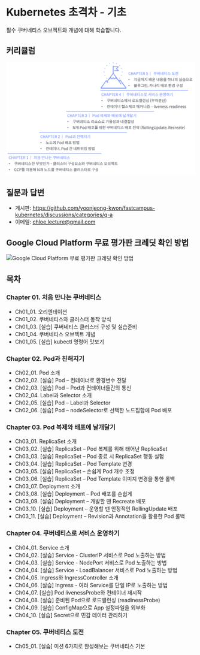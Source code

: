 # Kubernetes 초격차 - 기초

필수 쿠버네티스 오브젝트와 개념에 대해 학습합니다.

## 커리큘럼
![커리큘럼](images/curriculum.png)

## 질문과 답변
- 게시판: https://github.com/yoonjeong-kwon/fastcampus-kubernetes/discussions/categories/q-a
- 이메일: chloe.lecture@gmail.com

## Google Cloud Platform 무료 평가판 크레딧 확인 방법
![Google Cloud Platform 무료 평가판 크레딧 확인 방법](images/check-gcp-freetier.png)

## 목차
### Chapter 01. 처음 만나는 쿠버네티스
- Ch01_01. 오리엔테이션
- Ch01_02. 쿠버네티스와 클러스터 동작 방식
- Ch01_03. [실습] 쿠버네티스 클러스터 구성 및 실습준비
- Ch01_04. 쿠버네티스 오브젝트 개념
- Ch01_05. [실습] kubectl 명령어 맛보기
### Chapter 02. Pod과 친해지기
- Ch02_01. Pod 소개
- Ch02_02. [실습] Pod – 컨테이너로 환경변수 전달
- Ch02_03. [실습] Pod – Pod과 컨테이너들간의 통신
- Ch02_04. Label과 Selector 소개
- Ch02_05. [실습] Pod – Label과 Selector
- Ch02_06. [실습] Pod – nodeSelector로 선택한 노드집합에 Pod 배포
### Chapter 03. Pod 복제와 배포에 날개달기
- Ch03_01. ReplicaSet 소개
- Ch03_02. [실습] ReplicaSet – Pod 복제를 위해 태어난 ReplicaSet
- Ch03_03. [실습] ReplicaSet – Pod 종료 시 ReplicaSet 행동 실험
- Ch03_04. [실습] ReplicaSet – Pod Template 변경
- Ch03_05. [실습] ReplicaSet – 손쉽게 Pod 개수 조정
- Ch03_06. [실습] ReplicaSet – Pod Template 이미지 변경을 통한 롤백
- Ch03_07. Deployment 소개
- Ch03_08. [실습] Deployment – Pod 배포를 손쉽게
- Ch03_09. [실습] Deployment – 개발할 땐 Recreate 배포
- Ch03_10. [실습] Deployment – 운영할 땐 안정적인 RollingUpdate 배포
- Ch03_11. [실습] Deployment – Revision과 Annotation을 활용한 Pod 롤백
### Chapter 04. 쿠버네티스로 서비스 운영하기
- Ch04_01. Service 소개
- Ch04_02. [실습] Service - ClusterIP 서비스로 Pod 노출하는 방법
- Ch04_03. [실습] Service - NodePort 서비스로 Pod 노출하는 방법 
- Ch04_04. [실습] Service - LoadBalancer 서비스로 Pod 노출하는 방법
- Ch04_05. Ingress와 IngressController 소개
- Ch04_06. [실습] Ingress - 여러 Service를 단일 IP로 노출하는 방법
- Ch04_07. [실습] Pod livenessProbe와 컨테이너 재시작
- Ch04_08. [실습] 준비된 Pod으로 로드밸런싱 (readinessProbe)
- Ch04_09. [실습] ConfigMap으로 App 설정파일을 외부화
- Ch04_10. [실습] Secret으로 민감 데이터 관리하기
### Chapter 05. 쿠버네티스 도전
- Ch05_01. [실습] 미션 6가지로 완성해보는 쿠버네티스 기본
